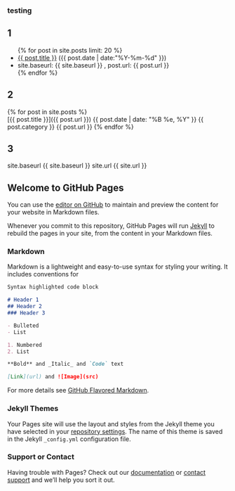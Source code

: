 
### testing

## 1
<ul class="posts">
{% for post in site.posts limit: 20 %}
  <div class="post_info">
    <li>
         <a href="{{ site.baseurl }}{{ post.url }}">{{ post.title }}</a>
         <span>({{ post.date | date:"%Y-%m-%d" }})</span>
    </li>
    <li>site.baseurl: {{ site.baseurl }} , post.url: {{ post.url }}
    </li>
    </div>
  {% endfor %}
</ul>

## 2

{% for post in site.posts %}	
    [{{ post.title }}]({{ post.url }}) {{ post.date | date: "%B %e, %Y" }} {{ post.category }} {{ post.url }}
{% endfor %}	

## 3
site.baseurl {{ site.baseurl }}
site.url {{ site.url }}

## Welcome to GitHub Pages

You can use the [editor on GitHub](https://github.com/viktorsmari/jekylltest/edit/master/index.md) to maintain and preview the content for your website in Markdown files.

Whenever you commit to this repository, GitHub Pages will run [Jekyll](https://jekyllrb.com/) to rebuild the pages in your site, from the content in your Markdown files.

### Markdown

Markdown is a lightweight and easy-to-use syntax for styling your writing. It includes conventions for

```markdown
Syntax highlighted code block

# Header 1
## Header 2
### Header 3

- Bulleted
- List

1. Numbered
2. List

**Bold** and _Italic_ and `Code` text

[Link](url) and ![Image](src)
```

For more details see [GitHub Flavored Markdown](https://guides.github.com/features/mastering-markdown/).

### Jekyll Themes

Your Pages site will use the layout and styles from the Jekyll theme you have selected in your [repository settings](https://github.com/viktorsmari/jekylltest/settings). The name of this theme is saved in the Jekyll `_config.yml` configuration file.

### Support or Contact

Having trouble with Pages? Check out our [documentation](https://help.github.com/categories/github-pages-basics/) or [contact support](https://github.com/contact) and we’ll help you sort it out.

